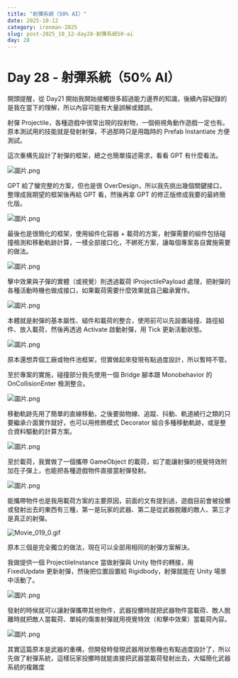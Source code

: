 ```yaml
---
title: "射彈系統（50% AI）"
date: 2025-10-12
category: ironman-2025
slug: post-2025_10_12-day28-射彈系統50-ai
day: 28
---
```


# Day 28 - 射彈系統（50% AI）


開頭提醒，從 Day21 開始我開始接觸很多超過能力邊界的知識，後續內容紀錄的是我在當下的理解，所以內容可能有大量誤解或錯誤。

射彈 Projectile，各種遊戲中很常出現的投射物，一個俯視角動作遊戲一定也有。原本測試用的技能就是發射射彈，不過那時只是用臨時的 Prefab Instantiate 方便測試。

這次重構先設計了射彈的框架，總之也簡單描述需求，看看 GPT 有什麼看法。

![圖片.png](https://raw.githubusercontent.com/angus945/ithelp-2025ironman-posts/refs/heads/main/Publish/day-28_2025-10-12/images/image_1.png)

GPT 給了蠻完整的方案，但也是很 OverDesign，所以我先挑出幾個關鍵接口，整理成我期望的框架後再給 GPT 看，然後再拿 GPT 的修正版修成我要的最終簡化版。

![圖片.png](https://raw.githubusercontent.com/angus945/ithelp-2025ironman-posts/refs/heads/main/Publish/day-28_2025-10-12/images/image_2.png)

最後也是很簡化的框架，使用組件化容器 + 載荷的方案，射彈需要的組件包括碰撞檢測和移動軌跡計算，一樣全部接口化，不綁死方案，讓每個專案各自實施需要的做法。

![圖片.png](https://raw.githubusercontent.com/angus945/ithelp-2025ironman-posts/refs/heads/main/Publish/day-28_2025-10-12/images/image_3.png)

擊中效果與子彈的實體（或視覺）則透過載荷 IProjectilePayload 處理，把射彈的各種活動時機也做成接口，如果載荷需要什麼效果就自己繼承實作。

![圖片.png](https://raw.githubusercontent.com/angus945/ithelp-2025ironman-posts/refs/heads/main/Publish/day-28_2025-10-12/images/image_4.png)

本體就是射彈的基本屬性、組件和載荷的整合，使用前可以先設置碰撞、路徑組件、放入載荷，然後再透過 Activate 啟動射彈，用 Tick 更新活動狀態。

![圖片.png](https://raw.githubusercontent.com/angus945/ithelp-2025ironman-posts/refs/heads/main/Publish/day-28_2025-10-12/images/image_5.png)

原本還想弄個工廠或物件池框架，但實做起來發現有點過度設計，所以暫時不管。

至於專案的實施，碰撞部分我先使用一個 Bridge 腳本跟 Monobehavior 的 OnCollisionEnter 檢測整合。

![圖片.png](https://raw.githubusercontent.com/angus945/ithelp-2025ironman-posts/refs/heads/main/Publish/day-28_2025-10-12/images/image_6.png)

移動軌跡先用了簡單的直線移動，之後要拋物線、追蹤、抖動、軌道繞行之類的只要繼承介面實作就好，也可以用修飾模式 Decorator 組合多種移動軌跡，或是整合資料驅動的計算方案。

![圖片.png](https://raw.githubusercontent.com/angus945/ithelp-2025ironman-posts/refs/heads/main/Publish/day-28_2025-10-12/images/image_7.png)

至於載荷，我實做了一個攜帶 GameObject 的載荷，如了能讓射彈的視覺特效附加在子彈上，也能把各種遊戲物件直接當射彈發射。

![圖片.png](https://raw.githubusercontent.com/angus945/ithelp-2025ironman-posts/refs/heads/main/Publish/day-28_2025-10-12/images/image_8.png)

能攜帶物件也是我用載荷方案的主要原因，前面的文有提到過，遊戲目前會被投擲或發射出去的東西有三種，第一是玩家的武器、第二是從武器脫離的敵人、第三才是真正的射彈。

![Movie_019_0.gif](Day%2019%20-%20%E6%95%B5%E4%BA%BA%E8%84%AB%E9%9B%A2%E6%95%88%E6%9E%9C%EF%BC%88%2010%25%20AI%EF%BC%89%2026964707f2db800c85d3f05e6d089a93/Movie_019_0.gif)

原本三個是完全獨立的做法，現在可以全部用相同的射彈方案解決。

我做提供一個 ProjectileInstance 當做射彈與 Unity 物件的轉接，用 FixedUpdate 更新射彈，然後把位置設置給 Rigidbody，射彈就能在 Unity 場景中活動了。

![圖片.png](https://raw.githubusercontent.com/angus945/ithelp-2025ironman-posts/refs/heads/main/Publish/day-28_2025-10-12/images/image_9.png)

發射的時候就可以讓射彈攜帶其他物件，武器投擲時就把武器物件當載荷、敵人脫離時就把敵人當載荷、單純的傷害射彈就用視覺特效（和擊中效果）當載荷內容。

![圖片.png](https://raw.githubusercontent.com/angus945/ithelp-2025ironman-posts/refs/heads/main/Publish/day-28_2025-10-12/images/image_10.png)

其實這篇原本是武器的重構，但開發時發現武器用狀態機也有點過度設計了，所以先做了射彈系統，這樣玩家投擲時就能直接把武器當載荷發射出去，大幅簡化武器系統的複雜度